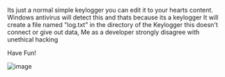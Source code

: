 Its just a normal simple keylogger you can edit it to your hearts content.
Windows antivirus will detect this and thats because its a keylogger 
It will create a file named "log.txt" in the directory of the Keylogger this doesn't connect or give out data, Me as a developer strongly disagree with unethical hacking

Have Fun!

![image](https://user-images.githubusercontent.com/93288496/139499190-be391e92-3afb-4e67-98f1-56a165c3670b.png)
